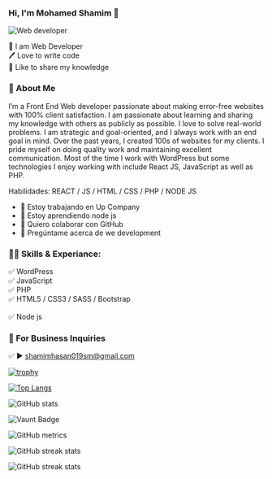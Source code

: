 ### Hi, I'm Mohamed Shamim 👋
![Web developer ](https://pbs.twimg.com/profile_banners/1838488967853092864/1727166028/600x200)

👑 I am Web Developer<br/>
🖊️ Love to write code<br/>
🎤 Like to share my knowledge<br/>

### 🚀 About Me<br/>
I’m a Front End Web developer passionate about making error-free websites with 100% client satisfaction. I am passionate about learning and sharing my knowledge with others as publicly as possible. I love to solve real-world problems. I am strategic and goal-oriented, and I always work with an end goal in mind. Over the past years, I created 100s of websites for my clients. I pride myself on doing quality work and maintaining excellent communication. Most of the time I work with WordPress but some technologies I enjoy working with include React JS, JavaScript as well as PHP.

Habilidades:  REACT / JS / HTML / CSS / PHP / NODE JS

- 🔭 Estoy trabajando en Up Company  
- 🌱 Estoy aprendiendo node js 
- 👯 Quiero colaborar con GitHub  
- 💬 Pregúntame acerca de we development

### 👨‍💻 Skills & Experiance:<br/>
✅ WordPress <br/>
✅ JavaScript <br/>
✅ PHP<br/>
✅ HTML5 / CSS3 / SASS / Bootstrap<br/><br/>
✅ Node js<br/>


### 📧 For Business Inquiries
✅ ► shamimhasan019sm@gmail.com


[![trophy](https://github-profile-trophy.vercel.app/?username=https://github.com/Mohamed-Shamim)](https://github.com/ryo-ma/github-profile-trophy)

[![Top Langs](https://github-readme-stats.vercel.app/api/top-langs/?username=https://github.com/Mohamed-Shamim)](https://github.com/anuraghazra/github-readme-stats)

![GitHub stats](https://github-readme-stats.vercel.app/api?username=https://github.com/Mohamed-Shamim&show_icons=true&count_private=true)  

![Vaunt Badge](https://api.vaunt.dev/v1/github/entities/https://github.com/Mohamed-Shamim/contributions?format=svg&private=true)  

![GitHub metrics](https://metrics.lecoq.io/https://github.com/Mohamed-Shamim)  

![GitHub streak stats](https://streak-stats.demolab.com/?user=https://github.com/Mohamed-Shamim)  


![GitHub streak stats](https://streak-stats.demolab.com/?user=https://github.com/Mohamed-Shamim)  


